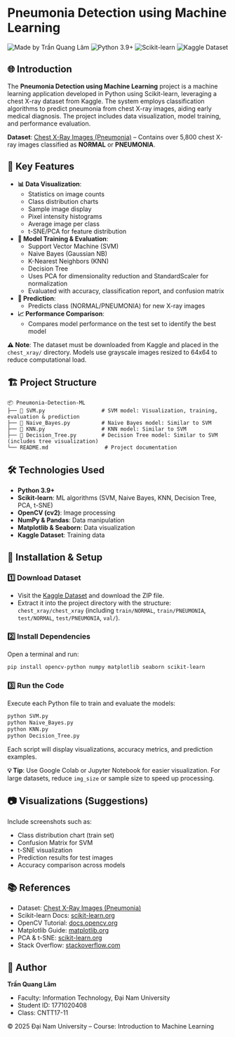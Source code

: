 # Pneumonia Detection using Machine Learning

![Made by Trần Quang Lâm](https://img.shields.io/badge/Made%20by%20Trần%20Quang%20Lâm-blue?style=for-the-badge)
![Python 3.9+](https://img.shields.io/badge/Python-3.9+-orange?style=for-the-badge&logo=python)
![Scikit-learn](https://img.shields.io/badge/Scikit--learn-ML-green?style=for-the-badge&logo=scikit-learn)
![Kaggle Dataset](https://img.shields.io/badge/Kaggle%20Dataset-red?style=for-the-badge&logo=kaggle)

## 🌐 Introduction
The **Pneumonia Detection using Machine Learning** project is a machine learning application developed in Python using Scikit-learn, leveraging a chest X-ray dataset from Kaggle. The system employs classification algorithms to predict pneumonia from chest X-ray images, aiding early medical diagnosis. The project includes data visualization, model training, and performance evaluation.

**Dataset**: [Chest X-Ray Images (Pneumonia)](https://www.kaggle.com/datasets/paultimothymooney/chest-xray-pneumonia) – Contains over 5,800 chest X-ray images classified as **NORMAL** or **PNEUMONIA**.

## 🔑 Key Features

- **📊 Data Visualization**:
  - Statistics on image counts
  - Class distribution charts
  - Sample image display
  - Pixel intensity histograms
  - Average image per class
  - t-SNE/PCA for feature distribution
- **🤖 Model Training & Evaluation**:
  - Support Vector Machine (SVM)
  - Naive Bayes (Gaussian NB)
  - K-Nearest Neighbors (KNN)
  - Decision Tree
  - Uses PCA for dimensionality reduction and StandardScaler for normalization
  - Evaluated with accuracy, classification report, and confusion matrix
- **🔮 Prediction**:
  - Predicts class (NORMAL/PNEUMONIA) for new X-ray images
- **📈 Performance Comparison**:
  - Compares model performance on the test set to identify the best model

**⚠️ Note**: The dataset must be downloaded from Kaggle and placed in the `chest_xray/` directory. Models use grayscale images resized to 64x64 to reduce computational load.

## 🏗️ Project Structure
```
📦 Pneumonia-Detection-ML
├── 📂 SVM.py                  # SVM model: Visualization, training, evaluation & prediction
├── 📂 Naive_Bayes.py          # Naive Bayes model: Similar to SVM
├── 📂 KNN.py                  # KNN model: Similar to SVM
├── 📂 Decision_Tree.py        # Decision Tree model: Similar to SVM (includes tree visualization)
└── README.md                  # Project documentation
```

## 🛠️ Technologies Used
- **Python 3.9+**
- **Scikit-learn**: ML algorithms (SVM, Naive Bayes, KNN, Decision Tree, PCA, t-SNE)
- **OpenCV (cv2)**: Image processing
- **NumPy & Pandas**: Data manipulation
- **Matplotlib & Seaborn**: Data visualization
- **Kaggle Dataset**: Training data

## 🚀 Installation & Setup

### 1️⃣ Download Dataset
- Visit the [Kaggle Dataset](https://www.kaggle.com/datasets/paultimothymooney/chest-xray-pneumonia) and download the ZIP file.
- Extract it into the project directory with the structure: `chest_xray/chest_xray` (including `train/NORMAL`, `train/PNEUMONIA`, `test/NORMAL`, `test/PNEUMONIA`, `val/`).

### 2️⃣ Install Dependencies
Open a terminal and run:
```bash
pip install opencv-python numpy matplotlib seaborn scikit-learn
```

### 3️⃣ Run the Code
Execute each Python file to train and evaluate the models:
```bash
python SVM.py
python Naive_Bayes.py
python KNN.py
python Decision_Tree.py
```
Each script will display visualizations, accuracy metrics, and prediction examples.

**💡 Tip**: Use Google Colab or Jupyter Notebook for easier visualization. For large datasets, reduce `img_size` or sample size to speed up processing.

## 📷 Visualizations (Suggestions)
Include screenshots such as:
- Class distribution chart (train set)
- Confusion Matrix for SVM
- t-SNE visualization
- Prediction results for test images
- Accuracy comparison across models

## 📚 References
- Dataset: [Chest X-Ray Images (Pneumonia)](https://www.kaggle.com/datasets/paultimothymooney/chest-xray-pneumonia)
- Scikit-learn Docs: [scikit-learn.org](https://scikit-learn.org/stable/)
- OpenCV Tutorial: [docs.opencv.org](https://docs.opencv.org/)
- Matplotlib Guide: [matplotlib.org](https://matplotlib.org/stable/users/index.html)
- PCA & t-SNE: [scikit-learn.org](https://scikit-learn.org/stable/modules/decomposition.html)
- Stack Overflow: [stackoverflow.com](https://stackoverflow.com/)

## 👤 Author
**Trần Quang Lâm**  
- Faculty: Information Technology, Đại Nam University  
- Student ID: 1771020408  
- Class: CNTT17-11  

© 2025 Đại Nam University – Course: Introduction to Machine Learning